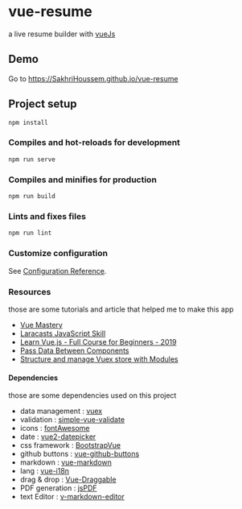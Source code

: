 # vue-resume
a live resume builder with [vueJs](http://vuejs.org)

## Demo
 Go to https://SakhriHoussem.github.io/vue-resume

## Project setup
```
npm install
```

### Compiles and hot-reloads for development
```
npm run serve
```

### Compiles and minifies for production
```
npm run build
```

### Lints and fixes files
```
npm run lint
```

### Customize configuration
See [Configuration Reference](https://cli.vuejs.org/config/).

### Resources
those are some tutorials and article that helped me to make this app
- [Vue Mastery](https://www.vuemastery.com/courses/intro-to-vue-js/vue-instance) 
- [Laracasts JavaScript Skill](https://laracasts.com/skills/javascript) 
- [Learn Vue.js - Full Course for Beginners - 2019](https://www.youtube.com/watch?v=4deVCNJq3qc) 
- [Pass Data Between Components](https://www.smashingmagazine.com/2020/01/data-components-vue-js/#emitting-custom-events-share-data-child-parent) 
- [Structure and manage Vuex store with Modules](https://scrimba.com/p/pnyzgAP/cMPa2Uk) 

#### Dependencies
those are some dependencies used on this project
- data management : [vuex](https://github.com/vuejs/vuex )
- validation     : [simple-vue-validate](https://github.com/semisleep/simple-vue-validator)
- icons          : [fontAwesome](https://github.com/FortAwesome/vue-fontawesome)
- date           : [vue2-datepicker](https://github.com/mengxiong10/vue2-datepicker)
- css framework   : [BootstrapVue](https://github.com/bootstrap-vue/bootstrap-vue)
- github buttons : [vue-github-buttons](https://github.com/gluons/vue-github-buttons)
- markdown : [vue-markdown](https://github.com/miaolz123/vue-markdown)
- lang : [vue-i18n](https://github.com/kazupon/vue-i18n)
- drag & drop : [Vue-Draggable](https://github.com/SortableJS/Vue.Draggable)
- PDF generation : [jsPDF](https://github.com/MrRio/jsPDF)
- text Editor : [v-markdown-editor](https://github.com/nasa8x/v-markdown-editor)
